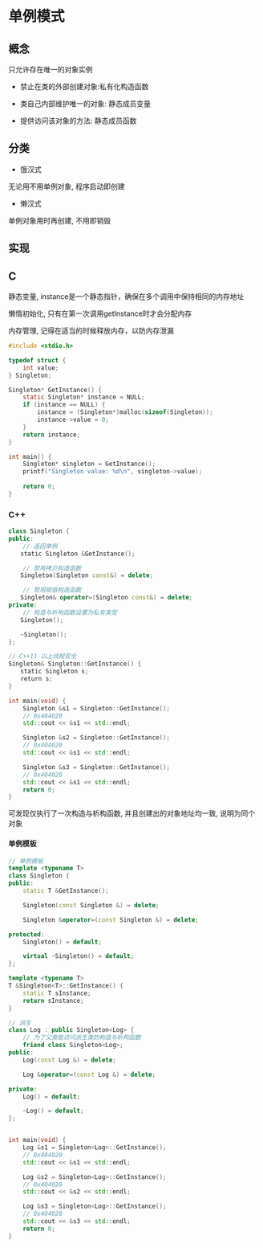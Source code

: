 <!--
 * @Brief        : 
 * @Author       : dmjcb
 * @Date         : 2022-09-26 23:49:24
 * @LastEditors  : dmjcb@outlook.com
 * @LastEditTime : 2024-09-28 22:07:00
-->

# 单例模式

## 概念

只允许存在唯一的对象实例

- 禁止在类的外部创建对象:私有化构造函数

- 类自己内部维护唯一的对象: 静态成员变量

- 提供访问该对象的方法: 静态成员函数

## 分类

- 饿汉式

无论用不用单例对象, 程序启动即创建

- 懒汉式

单例对象用时再创建, 不用即销毁

## 实现

## C

静态变量, instance是一个静态指针，确保在多个调用中保持相同的内存地址

懒惰初始化, 只有在第一次调用getInstance时才会分配内存

内存管理, 记得在适当的时候释放内存，以防内存泄漏

```c
#include <stdio.h>

typedef struct {
    int value;
} Singleton;

Singleton* GetInstance() {
    static Singleton* instance = NULL;
    if (instance == NULL) {
        instance = (Singleton*)malloc(sizeof(Singleton));
        instance->value = 0;
    }
    return instance;
}

int main() {
    Singleton* singleton = GetInstance();
    printf("Singleton value: %d\n", singleton->value);
    
    return 0;
}
```

### C++

```c++
class Singleton {
public:
    // 返回单例
　　static Singleton &GetInstance();

    // 禁用拷贝构造函数
　　Singleton(Singleton const&) = delete;

    // 禁用赋值构造函数
　　Singleton& operator=(Singleton const&) = delete;
private:
    // 构造与析构函数设置为私有类型
　　Singleton();

　　~Singleton();
};

// C++11 以上线程安全
Singleton& Singleton::GetInstance() {
　　static Singleton s;
　　return s;
}

int main(void) {
    Singleton &s1 = Singleton::GetInstance();
    // 0x404020
    std::cout << &s1 << std::endl;

    Singleton &s2 = Singleton::GetInstance();
    // 0x404020
    std::cout << &s1 << std::endl;

    Singleton &s3 = Singleton::GetInstance();
    // 0x404020
    std::cout << &s1 << std::endl;
    return 0;
}
```

可发现仅执行了一次构造与析构函数, 并且创建出的对象地址均一致, 说明为同个对象

#### 单例模板

```c++
// 单例模板
template <typename T>
class Singleton {
public:
    static T &GetInstance();

    Singleton(const Singleton &) = delete;

    Singleton &operator=(const Singleton &) = delete;

protected:
    Singleton() = default;

    virtual ~Singleton() = default;
};

template <typename T>
T &Singleton<T>::GetInstance() {
    static T sInstance;
    return sInstance;
}

// 派生
class Log : public Singleton<Log> {
    // 为了父类能访问派生类的构造与析构函数
    friend class Singleton<Log>;
public:
    Log(const Log &) = delete;

    Log &operator=(const Log &) = delete;

private:
    Log() = default;

    ~Log() = default;
};


int main(void) {
    Log &s1 = Singleton<Log>::GetInstance();
    // 0x404020
    std::cout << &s1 << std::endl;

    Log &s2 = Singleton<Log>::GetInstance();
    // 0x404020
    std::cout << &s2 << std::endl;

    Log &s3 = Singleton<Log>::GetInstance();
    // 0x404020
    std::cout << &s3 << std::endl;
    return 0;
}
```

